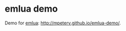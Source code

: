 # emlua demo

Demo for [emlua](https://github.com/mpeterv/emlua): http://mpeterv.github.io/emlua-demo/.
